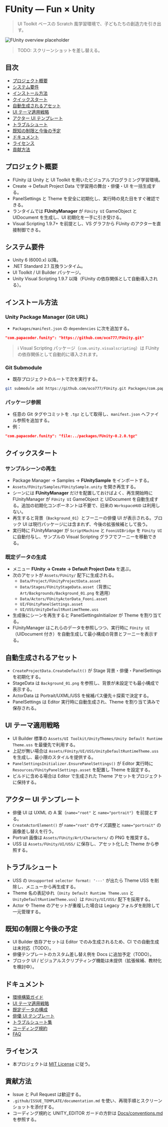 # FUnity — Fun × Unity

> UI Toolkit ベースの Scratch 風学習環境で、子どもたちの創造力を引き出す。

![FUnity overview placeholder](docs/images/readme-hero.png)

> TODO: スクリーンショットを差し替える。

## 目次
- [プロジェクト概要](#プロジェクト概要)
- [システム要件](#システム要件)
- [インストール方法](#インストール方法)
- [クイックスタート](#クイックスタート)
- [自動生成されるアセット](#自動生成されるアセット)
- [UI テーマ適用戦略](#ui-テーマ適用戦略)
- [アクター UI テンプレート](#アクター-ui-テンプレート)
- [トラブルシュート](#トラブルシュート)
- [既知の制限と今後の予定](#既知の制限と今後の予定)
- [ドキュメント](#ドキュメント)
- [ライセンス](#ライセンス)
- [貢献方法](#貢献方法)

## プロジェクト概要
- FUnity は Unity と UI Toolkit を用いたビジュアルプログラミング学習環境。
- Create → Default Project Data で学習用の舞台・俳優・UI を一括生成する。
- PanelSettings と Theme を安全に初期化し、実行時の見た目をすぐ確認できる。
- ランタイムでは **FUnityManager** が `FUnity UI` GameObject と UIDocument を生成し、UI 初期化を一手に引き受ける。
- Visual Scripting 1.9.7+ を前提とし、VS グラフから FUnity のアクターを直接制御できる。

## システム要件
- Unity 6 (6000.x) 以降。
- .NET Standard 2.1 互換ランタイム。
- UI Toolkit / UI Builder パッケージ。
- Unity Visual Scripting 1.9.7 以降（FUnity の依存関係として自動導入される）。

## インストール方法
### Unity Package Manager (Git URL)
- `Packages/manifest.json` の `dependencies` に次を追加する。

```json
"com.papacoder.funity": "https://github.com/oco777/FUnity.git"
```

> ℹ️ Visual Scripting パッケージ（`com.unity.visualscripting`）は FUnity の依存関係として自動的に導入されます。

### Git Submodule
- 既存プロジェクトのルートで次を実行する。

```bash
git submodule add https://github.com/oco777/FUnity.git Packages/com.papacoder.funity
```

### パッケージ参照
- 任意の Git タグやコミットを `.tgz` として取得し、`manifest.json` へファイル参照を追加する。
- 例：

```json
"com.papacoder.funity": "file:../packages/FUnity-0.2.0.tgz"
```

## クイックスタート
### サンプルシーンの再生
- Package Manager → Samples → **FUnitySample** をインポートする。
- `Assets/FUnity/Samples/FUnitySample.unity` を開き再生する。
- シーンには **FUnityManager** だけを配置しておけばよく、再生開始時に FUnityManager が `FUnity UI` GameObject と UIDocument を自動生成する。追加の初期化コンポーネントは不要で、旧来の `WorkspaceHUD` は利用しない。
- 再生すると背景（`Background_01`）とフーニーの俳優 UI が表示される。ブロック UI は現行パッケージには含まれず、今後の拡張候補として扱う。
- 実行時に FUnityManager が `ScriptMachine` と `FooniUIBridge` を `FUnity UI` に自動付与し、サンプルの Visual Scripting グラフでフーニーを移動できる。

### 既定データの生成
- メニュー **FUnity → Create → Default Project Data** を選ぶ。
- 次のアセットが `Assets/FUnity/` 配下に生成される。
  - `Data/Project/FUnityProjectData.asset`
  - `Data/Stages/FUnityStageData.asset`（背景に `Art/Backgrounds/Background_01.png` を適用）
  - `Data/Actors/FUnityActorData_Fooni.asset`
  - `UI/FUnityPanelSettings.asset`
  - `UI/USS/UnityDefaultRuntimeTheme.uss`
- 生成後にシーンを再生すると PanelSettingsInitializer が Theme を割り当てる。
- FUnityManager はこれらのデータを参照しつつ、実行時に `FUnity UI`（UIDocument 付き）を自動生成して最小構成の背景とフーニーを表示する。

## 自動生成されるアセット
- `CreateProjectData.CreateDefault()` が Stage 背景・俳優・PanelSettings を初期化する。
- StageData は `Background_01.png` を参照し、背景が未設定でも最小構成で表示する。
- ActorData は Portrait/UXML/USS を候補パス優先＋探索で決定する。
- PanelSettings は Editor 実行時に自動生成され、Theme を割り当て済みで保存される。

## UI テーマ適用戦略
- UI Builder 標準の `Assets/UI Toolkit/UnityThemes/Unity Default Runtime Theme.uss` を最優先で利用する。
- 上記が無い場合は `Assets/FUnity/UI/USS/UnityDefaultRuntimeTheme.uss` を生成し、最小限のスタイルを提供する。
- `PanelSettingsInitializer.EnsurePanelSettings()` が Editor 実行時に `Resources/FUnityPanelSettings.asset` を配置し Theme を設定する。
- ビルドに含める場合は Editor で生成された Theme アセットをプロジェクトに保持する。

## アクター UI テンプレート
- 俳優 UI は UXML の A 案（`name="root"` と `name="portrait"`）を前提とする。
- `CreateActorElement()` が `name="root"` のサイズ調整と `name="portrait"` の画像差し替えを行う。
- Portrait 画像は `Assets/FUnity/Art/Characters/` の PNG を推奨する。
- USS は `Assets/FUnity/UI/USS/` に保存し、アセット化した Theme から参照する。

## トラブルシュート
- USS の `Unsupported selector format: '---'` が出たら Theme USS を削除し、メニューから再生成する。
- Theme 名の表記ゆれ（`Unity Default Runtime Theme.uss` と `UnityDefaultRuntimeTheme.uss`）は `FUnity/UI/USS/` 配下を採用する。
- Actor や Theme のアセットが重複した場合は Legacy フォルダを削除して一元管理する。

## 既知の制限と今後の予定
- UI Builder 依存アセットは Editor でのみ生成されるため、CI での自動生成は未対応（TODO）。
- 俳優テンプレートのカスタム差し替え例を Docs に追加予定（TODO）。
- ブロック UI / ビジュアルスクリプティング機能は未提供（拡張候補、教材化を検討中）。

## ドキュメント
- [環境構築ガイド](Docs/setup.md)
- [UI テーマ適用戦略](Docs/ui-theme.md)
- [既定データの構成](Docs/data-defaults.md)
- [俳優 UI テンプレート](Docs/actor-template.md)
- [トラブルシュート集](Docs/troubleshooting.md)
- [コーディング規約](Docs/conventions.md)
- [FAQ](Docs/faq.md)

## ライセンス
- 本プロジェクトは [MIT License](LICENSE.md) に従う。

## 貢献方法
- Issue と Pull Request は歓迎する。
- `.github/ISSUE_TEMPLATE/documentation.md` を使い、再現手順とスクリーンショットを添付する。
- コーディング規約と UNITY_EDITOR ガードの方針は [Docs/conventions.md](Docs/conventions.md) を参照する。
